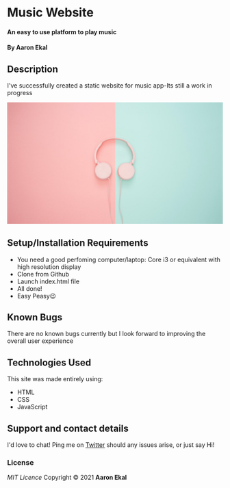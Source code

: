 # Music Website

#### An easy to use platform to play music

#### By **Aaron Ekal**

## Description

I've successfully created a static website for music app-Its still a work in progress

![Landing page screenshot](./Images/image.png "Sample page")

## Setup/Installation Requirements

- You need a good perfoming computer/laptop: Core i3 or equivalent with high resolution display
- Clone from Github
- Launch index.html file
- All done!
- Easy Peasy😉

## Known Bugs

There are no known bugs currently but I look forward to improving the overall user experience

## Technologies Used

This site was made entirely using:

- HTML
- CSS
- JavaScript

## Support and contact details

I'd love to chat! Ping me on [Twitter](https://twitter.com/AaronEkal) should any issues arise, or just say Hi!

### License

_MIT Licence_
Copyright &copy; 2021 **Aaron Ekal**